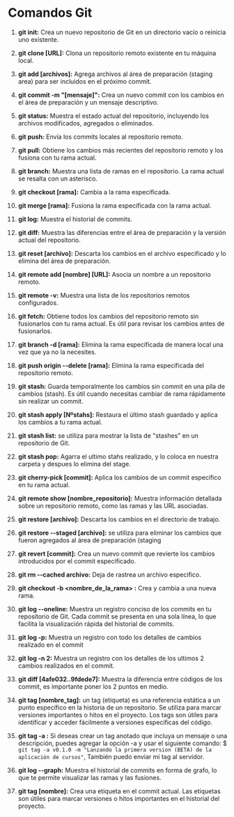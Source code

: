 # Comandos Git

1. __**git init:**__ Crea un nuevo repositorio de Git en un directorio vacío o reinicia uno existente.

2. __**git clone [URL]:**__ Clona un repositorio remoto existente en tu máquina local.

3. __**git add [archivos]:**__ Agrega archivos al área de preparación (staging area) para ser incluidos en el próximo commit.

4. __**git commit -m "[mensaje]":**__ Crea un nuevo commit con los cambios en el área de preparación y un mensaje descriptivo.

5. __**git status:**__ Muestra el estado actual del repositorio, incluyendo los archivos modificados, agregados o eliminados.

6. __**git push:**__ Envía los commits locales al repositorio remoto.

7. __**git pull:**__ Obtiene los cambios más recientes del repositorio remoto y los fusiona con tu rama actual.

8. __**git branch:**__ Muestra una lista de ramas en el repositorio. La rama actual se resalta con un asterisco.

9. __**git checkout [rama]:**__ Cambia a la rama especificada.

10. __**git merge [rama]:**__ Fusiona la rama especificada con la rama actual.

11. __**git log:**__ Muestra el historial de commits.

12. __**git diff:**__ Muestra las diferencias entre el área de preparación y la versión actual del repositorio.

13. __**git reset [archivo]:**__ Descarta los cambios en el archivo especificado y lo elimina del área de preparación.

14. __**git remote add [nombre] [URL]:**__ Asocia un nombre a un repositorio remoto.

15. __**git remote -v:**__ Muestra una lista de los repositorios remotos configurados.

16. __**git fetch:**__ Obtiene todos los cambios del repositorio remoto sin fusionarlos con tu rama actual. Es útil para revisar los cambios antes de fusionarlos.

17. __**git branch -d [rama]:**__ Elimina la rama especificada de manera local una vez que ya no la necesites.

18. __**git push origin --delete [rama]:**__ Elimina la rama especificada del repositorio remoto.

19. __**git stash:**__ Guarda temporalmente los cambios sin commit en una pila de cambios (stash). Es útil cuando necesitas cambiar de rama rápidamente sin realizar un commit.

20. __**git stash apply [Nºstahs]:**__ Restaura el último stash guardado y aplica los cambios a tu rama actual.

21. __**git stash list:**__ se utiliza para mostrar la lista de "stashes" en un repositorio de Git.

22. **git stash pop:** Agarra el ultimo stahs realizado, y lo coloca en nuestra carpeta y despues lo elimina del stage.

23. __**git cherry-pick [commit]:**__ Aplica los cambios de un commit específico en tu rama actual.

24. __**git remote show [nombre_repositorio]:**__ Muestra información detallada sobre un repositorio remoto, como las ramas y las URL asociadas.

25. __**git restore [archivo]:**__ Descarta los cambios en el directorio de trabajo.

26. __**git restore --staged [archivo]:**__   se utiliza para eliminar los cambios que fueron agregados al área de preparación (staging 

27. __**git revert [commit]:**__ Crea un nuevo commit que revierte los cambios introducidos por el commit especificado.

28. __**git rm --cached archivo:**__ Deja de rastrea un archivo especifico.

29. __**git checkout -b <nombre_de_la_rama> :**__ Crea y cambia a una nueva rama.

30. __**git log --oneline:**__ Muestra un registro conciso de los commits en tu repositorio de Git. Cada commit se presenta en una sola línea, lo que facilita la visualización rápida del historial de commits.

31. __**git log -p:**__ Muestra un registro con todo los detalles de cambios realizado en el commit

32. __**git log -n 2:**__ Muestra un registro con los detalles de los ultimos 2 cambios realizados en el commit.

33. __**git diff [4afe032..9fdede7]:**__ Muestra la diferencia entre códigos de los commit, es importante poner los 2 puntos en medio.

34. __**git tag [nombre_tag]:**__ un tag (etiqueta) es una referencia estática a un punto específico en la historia de un repositorio. Se utiliza para marcar versiones importantes o hitos en el proyecto. Los tags son útiles para identificar y acceder fácilmente a versiones específicas del código.

34. __**git tag -a :**__ Si deseas crear un tag anotado que incluya un mensaje o una descripción, puedes agregar la opción -a y usar el siguiente comando: $ `git tag -a v0.1.0 -m "Lanzando la primera version (BETA) de la aplicación de cursos"`, También puedo enviar mi tag al servidor.

35. __**git log --graph:**__ Muestra el historial de commits en forma de grafo, lo que te permite visualizar las ramas y las fusiones.

36. __**git tag [nombre]:**__ Crea una etiqueta en el commit actual. Las etiquetas son útiles para marcar versiones o hitos importantes en el historial del proyecto.